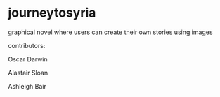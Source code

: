 # journeytosyria
graphical novel where users can create their own stories using images

contributors:



Oscar Darwin

Alastair Sloan

Ashleigh Bair